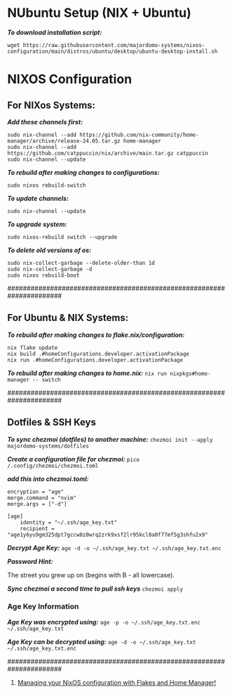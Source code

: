 # NUbuntu Setup (NIX + Ubuntu)

***To download installation script:***
```
wget https://raw.githubusercontent.com/majordomo-systems/nixos-configuration/main/distros/ubuntu/desktop/ubuntu-desktop-install.sh
```

# NIXOS Configuration

## For NIXos Systems:

***Add these channels first:***
```
sudo nix-channel --add https://github.com/nix-community/home-manager/archive/release-24.05.tar.gz home-manager
sudo nix-channel --add https://github.com/catppuccin/nix/archive/main.tar.gz catppuccin
sudo nix-channel --update

```

***To rebuild after making changes to configurations:***

`sudo nixos rebuild-switch`

***To update channels:***

`sudo nix-channel --update`

***To upgrade system:***

`sudo nixos-rebuild switch --upgrade`

***To delete old versions of os:***
```
sudo nix-collect-garbage --delete-older-than 1d
sudo nix-collect-garbage -d
sudo nixos rebuild-boot
```

######################################################################

## For Ubuntu & NIX Systems:

***To rebuild after making changes to flake.nix/configuration:***
```
nix flake update
nix build .#homeConfigurations.developer.activationPackage
nix run .#homeConfigurations.developer.activationPackage
```

***To rebuild after making changes to home.nix:***
`nix run nixpkgs#home-manager -- switch`

######################################################################

## Dotfiles & SSH Keys

***To sync chezmoi (dotfiles) to another machine:***
`chezmoi init --apply majordomo-systems/dotfiles`

***Create a configuration file for chezmoi:***
`pico /.config/chezmoi/chezmoi.toml`

***add this into chezmoi.toml:***
```
encryption = "age"
merge.command = "nvim"
merge.args = ["-d"]

[age]
    identity = "~/.ssh/age_key.txt"
    recipient = "age1y6yu9gm325dpt7gccw8z0wrq2zrk9xsf2lr95kcl0a0f77mf5g3shfu2x9"
```
***Decrypt Age Key:***
`age -d -o ~/.ssh/age_key.txt ~/.ssh/age_key.txt.enc`

***Password Hint:***

The street you grew up on (begins with B - all lowercase).

***Sync chezmoi a second time to pull ssh keys***
`chezmoi apply`

### Age Key Information

***Age Key was encrypted using:***
`age -p -o ~/.ssh/age_key.txt.enc ~/.ssh/age_key.txt`

***Age Key can be decrypted using:***
`age -d -o ~/.ssh/age_key.txt ~/.ssh/age_key.txt.enc`

######################################################################

1. [Managing your NixOS configuration with Flakes and Home Manager!](https://josiahalenbrown.substack.com/p/managing-your-nixos-configuration)